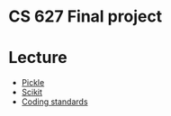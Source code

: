 # CS 627 Final project


# Lecture

- [Pickle](https://docs.python.org/2/library/pickle.html)  
- [Scikit](https://scikit-learn.org/stable/tutorial/basic/tutorial.html)  
- [Coding standards](https://docs.ckan.org/en/2.8/contributing/python.html)

